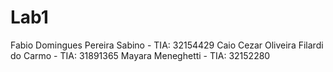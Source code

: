 # Lab1

Fabio Domingues Pereira Sabino - TIA: 32154429
Caio Cezar Oliveira Filardi do Carmo - TIA: 31891365
Mayara Meneghetti - TIA: 32152280

